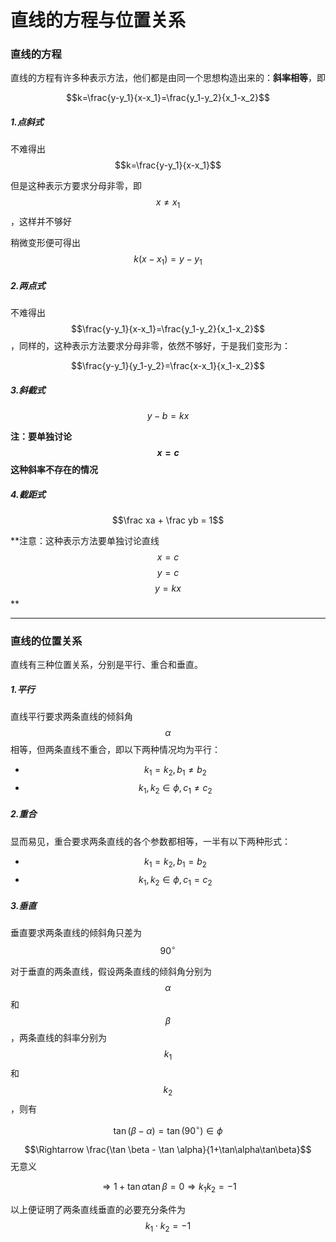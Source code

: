 # 直线的方程与位置关系

### 直线的方程

直线的方程有许多种表示方法，他们都是由同一个思想构造出来的：**斜率相等**，即

$$k=\frac{y-y_1}{x-x_1}=\frac{y_1-y_2}{x_1-x_2}$$

##### 1.点斜式

不难得出 $$k=\frac{y-y_1}{x-x_1}$$

但是这种表示方要求分母非零，即$$x\neq x_1$$，这样并不够好

稍微变形便可得出 $$k(x-x_1)=y-y_1$$

##### 2.两点式

不难得出$$\frac{y-y_1}{x-x_1}=\frac{y_1-y_2}{x_1-x_2}$$，同样的，这种表示方法要求分母非零，依然不够好，于是我们变形为：

$$\frac{y-y_1}{y_1-y_2}=\frac{x-x_1}{x_1-x_2}$$

##### 3.斜截式

$$y-b=kx$$

**注：要单独讨论 $$x=c$$ 这种斜率不存在的情况**

##### 4.截距式

$$\frac xa + \frac yb = 1$$

**注意：这种表示方法要单独讨论直线 $$x=c$$ $$y=c$$ $$y=kx$$ **

---

### 直线的位置关系

直线有三种位置关系，分别是平行、重合和垂直。

##### 1.平行

直线平行要求两条直线的倾斜角 $$\alpha$$ 相等，但两条直线不重合，即以下两种情况均为平行：

* $$k_1=k_2,b_1\neq b_2$$
* $$k_1,k_2\in \phi, c_1 \neq c_2$$

##### 2.重合

显而易见，重合要求两条直线的各个参数都相等，一半有以下两种形式：

* $$k_1 = k_2, b_1 = b_2$$
* $$k_1, k_2 \in \phi , c_1 = c_2$$

##### 3.垂直

垂直要求两条直线的倾斜角只差为 $$90^\circ$$

对于垂直的两条直线，假设两条直线的倾斜角分别为 $$\alpha$$ 和 $$\beta$$ ，两条直线的斜率分别为 $$k_1$$ 和 $$k_2$$，则有

$$\tan(\beta-\alpha)=\tan(90^\circ)\in\phi$$

$$\Rightarrow \frac{\tan \beta - \tan \alpha}{1+\tan\alpha\tan\beta}$$ 无意义

$$\Rightarrow 1+\tan\alpha\tan\beta=0\Rightarrow k_1k_2=-1$$

以上便证明了两条直线垂直的必要充分条件为 $$k_1\cdot k_2 = -1$$
